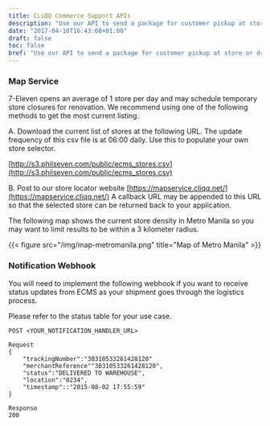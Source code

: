```yaml
---
title: CLiQQ Commerce Support APIs
description: "Use our API to send a package for customer pickup at store or drop off a package at store."
date: "2017-04-10T16:43:08+01:00"
draft: false
toc: false
bref: "Use our API to send a package for customer pickup at store or drop off a package at store"
---
```


### Map Service

7-Eleven opens an average of 1 store per day and may schedule temporary store closures for renovation. We recommend using one of the following methods to get the most current listing.

A. Download the current list of stores at the following URL. The update frequency of this csv file is at 06:00 daily. Use this to populate your own store selector.

[http://s3.philseven.com/public/ecms_stores.csv](http://s3.philseven.com/public/ecms_stores.csv)

B. Post to our store locator website [https://mapservice.cliqq.net/](https://mapservice.cliqq.net/) A callback URL may be appended to this URL so that the selected store can be returned back to your application.

The following map shows the current store density in Metro Manila so you may want to limit results to be within a 3 kilometer radius.

{{< figure src="/img/map-metromanila.png" title="Map of Metro Manila" >}}


### Notification Webhook

You will need to implement the following webhook if you want to receive status updates from ECMS as your shipment goes through the logistics process.

Please refer to the status table for your use case.

```
POST <YOUR_NOTIFICATION_HANDLER_URL>

Request
{
    "trackingNumber":"30310533261428120"
    "merchantReference""30310533261428120",
    "status":"DELIVERED TO WAREHOUSE",
    "location":"0234",
    "timestamp"::"2015-08-02 17:55:59"
}

Response
200
```